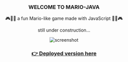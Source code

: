 <h3 align="center">WELCOME TO MARIO-JAVA</h3>

<p align="center">🎮🧑‍🔧 a fun Mario-like game made with JavaScript 🧑‍🔧🎮</p>
<p align="center">still under construction...</p>

<p align="center"><img alt="screenshot" src="https://i.imgur.com/ilv9CMK.png" /></p>

<h3 align="center"><a href="https://mario-java.netlify.app/" target="_blank" rel="noopener noreferrer">👉 Deployed version here  </a></h3>
